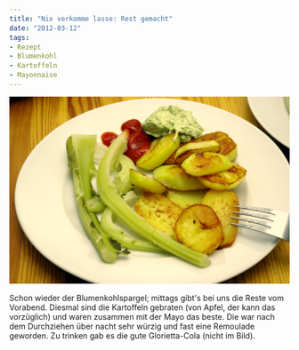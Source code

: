 ```yaml
---
title: "Nix verkomme lasse: Rest gemacht"
date: "2012-03-12" 
tags:
- Rezept
- Blumenkohl
- Kartoffeln
- Mayonnaise
---
```


[![](images/imgp8688.jpg "IMGP8688")](http://apfeleimer.wordpress.com/2012/03/12/nix-verkomme-lasse-rest-gemacht/imgp8688/)

Schon wieder der Blumenkohlspargel; mittags gibt's bei uns die Reste vom Vorabend. Diesmal sind die Kartoffeln gebraten (von Apfel, der kann das vorzüglich) und waren zusammen mit der Mayo das beste. Die war nach dem Durchziehen über nacht sehr würzig und fast eine Remoulade geworden. Zu trinken gab es die gute Glorietta-Cola (nicht im Bild).
